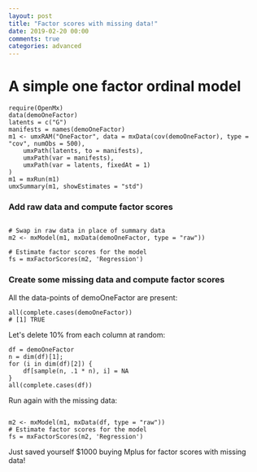 ```yaml
---
layout: post
title: "Factor scores with missing data!"
date: 2019-02-20 00:00
comments: true
categories: advanced
---
```


# A simple one factor ordinal model

```splus
require(OpenMx)
data(demoOneFactor)
latents = c("G")
manifests = names(demoOneFactor)
m1 <- umxRAM("OneFactor", data = mxData(cov(demoOneFactor), type = "cov", numObs = 500),
	umxPath(latents, to = manifests),
	umxPath(var = manifests),
	umxPath(var = latents, fixedAt = 1)
)
m1 = mxRun(m1)
umxSummary(m1, showEstimates = "std")

```
	
### Add raw data and compute factor scores

```splus

# Swap in raw data in place of summary data
m2 <- mxModel(m1, mxData(demoOneFactor, type = "raw"))

# Estimate factor scores for the model
fs = mxFactorScores(m2, 'Regression')

```

### Create some missing data and compute factor scores

All the data-points of demoOneFactor are present:

```splus
all(complete.cases(demoOneFactor))
# [1] TRUE
```
Let's delete 10% from each column at random:

```splus
df = demoOneFactor
n = dim(df)[1];
for (i in dim(df)[2]) {
	df[sample(n, .1 * n), i] = NA
}
all(complete.cases(df))
```

Run again with the missing data:

```splus

m2 <- mxModel(m1, mxData(df, type = "raw"))
# Estimate factor scores for the model
fs = mxFactorScores(m2, 'Regression')

```

Just saved yourself $1000 buying Mplus for factor scores with missing data!